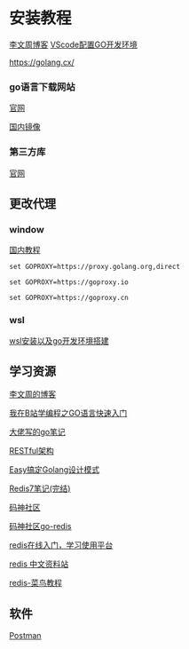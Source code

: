 # 安装教程

[李文周博客](https://www.liwenzhou.com/posts/Go/install/)
[VScode配置GO开发环境](https://blog.csdn.net/didine/article/details/142755652)

https://golang.cx/

### go语言下载网站

[官网](https://go.dev/)

[国内镜像](https://studygolang.com/dl)

### 第三方库

[官网](https://pkg.go.dev/)


## 更改代理

### window

[国内教程](https://goproxy.cn/)

`set GOPROXY=https://proxy.golang.org,direct`

`set GOPROXY=https://goproxy.io`

`set GOPROXY=https://goproxy.cn`

### wsl

[wsl安装以及go开发环境搭建](https://www.cnblogs.com/jye159X/p/17581907.html)

## 学习资源

[李文周的博客](https://www.liwenzhou.com/posts/Go/golang-menu/)

[我在B站学编程之GO语言快速入门](https://www.bilibili.com/read/readlist/rl677679?spm_id_from=333.1369.opus.module_collection.click)

[大佬写的go笔记](https://gitee.com/moxi159753/LearningNotes/tree/master/Golang)

[RESTful架构](https://www.ruanyifeng.com/blog/2011/09/restful.html)

[Easy搞定Golang设计模式](https://www.yuque.com/aceld/lfhu8y/rg6nsf)

[Redis7笔记(完结)](https://blog.csdn.net/m0_55993923/article/details/129718974)

[码神社区](https://www.mszlu.com/)

[码神社区go-redis](https://www.mszlu.com/docs/go/go-redis/01/01.html#_1-%E5%85%A5%E9%97%A8%E6%A1%88%E4%BE%8B)

[redis在线入门，学习使用平台](http://try.redis.io/)

[redis 中文资料站](http://www.redis.cn/)

[redis-菜鸟教程](https://www.runoob.com/redis/redis-tutorial.html)


## 软件

[Postman](https://www.getpostman.com/)